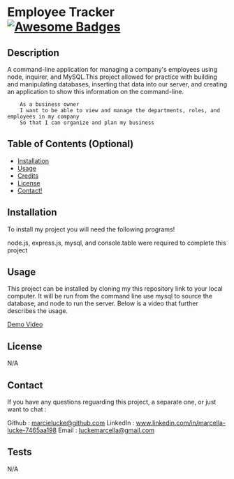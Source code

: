 # Employee Tracker   [![Awesome Badges](https://img.shields.io/badge/badges-awesome-green.svg)](https://github.com/Naereen/badges)


## Description

A command-line application for managing a company's employees using node, inquirer, and MySQL.This project allowed for practice with building and manipulating databases, inserting that data into our server, and creating an application to show this information on the command-line.

        As a business owner
        I want to be able to view and manage the departments, roles, and employees in my company
        So that I can organize and plan my business

    


## Table of Contents (Optional)



- [Installation](#installation)
- [Usage](#usage)
- [Credits](#credits)
- [License](#license)
- [Contact!](#Contact)

## Installation

To install my project you will need the following programs! 

 node.js, express.js, mysql, and console.table were required to complete this project

## Usage

 This project can be installed by cloning my this repository link to your local computer. It will be run from the command line use mysql to source the database, and node to run the server. Below is a video that further describes the usage.

  [Demo Video](https://drive.google.com/file/d/1Mx4v2MS4p1_mqe-GKrp2PWlR8PyhoI2X/view)


## License

N/A

## Contact

If you have any questions reguarding this project, a separate one, or just want to chat :

Github : marcielucke@github.com
LinkedIn : www.linkedin.com/in/marcella-lucke-7465aa198
Email : luckemarcella@gmail.com

## Tests

N/A